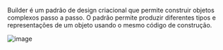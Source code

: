 Builder é um padrão de design criacional que permite construir objetos complexos passo a passo. O padrão permite produzir diferentes tipos e representações de um objeto usando o mesmo código de construção.



![image](https://github.com/lucasrbr96/design-patterns/assets/25846020/3c8a0832-c232-429a-b0aa-e900da078f59)
